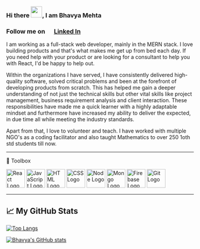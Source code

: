 ### Hi there <img src="https://raw.githubusercontent.com/MartinHeinz/MartinHeinz/master/wave.gif" width="30px">, I am Bhavya Mehta

### Follow me on <img src="https://cdn.worldvectorlogo.com/logos/linkedin-icon-2.svg" width="16px"> [Linked In](https://www.linkedin.com/in/bhavya-y-mehta/)

I am working as a full-stack web developer, mainly in the MERN stack. I love building products and that's what makes me get up from bed each day. If you need help with your product or are looking for a consultant to help you with React, I'd be happy to help out.

Within the organizations I have served, I have consistently delivered high-quality software, solved critical problems and been at the forefront of developing products from scratch. This has helped me gain a deeper understanding of not just the technical skills but other vital skills like project management, business requirement analysis and client interaction. These responsibilities have made me a quick learner with a highly adaptable mindset and furthermore have increased my ability to deliver the expected, in due time all while meeting the industry standards.

Apart from that, I love to volunteer and teach. I have worked with multiple NGO's as a coding facilitator and also taught Mathematics to over 250 1oth std students till now.

---

🧰 Toolbox

<img src="https://cdn.worldvectorlogo.com/logos/react-2.svg" alt="React Logo" width="50" height="50"/> <img src="https://cdn.worldvectorlogo.com/logos/logo-javascript.svg" alt="JavaScript Logo" width="50" height="50"/> <img src="https://cdn.worldvectorlogo.com/logos/html5.svg" alt="HTML Logo" width="50" height="50"/> <img src="https://cdn.worldvectorlogo.com/logos/css3.svg" alt="CSS Logo" width="50" height="50"/> <img src="https://cdn.worldvectorlogo.com/logos/nodejs-icon.svg" alt="Node Logo" width="50" height="50"/> <img src="https://cdn.worldvectorlogo.com/logos/mongodb-icon-1.svg" alt="Mongo Logo" width="50" height="50"/>
<img src="https://cdn.worldvectorlogo.com/logos/firebase-1.svg" alt="Firebase Logo" width="50" height="50"/> <img src="https://cdn.worldvectorlogo.com/logos/git-icon.svg" alt="Git Logo" width="50" height="50"/>

---

## &#x1f4c8; My GitHub Stats

[![Top Langs](https://github-readme-stats.vercel.app/api/top-langs/?username=bhavya2611&hide=java&theme=dark)](https://github.com/anuraghazra/github-readme-stats)

[![Bhavya's GitHub stats](https://github-readme-stats.vercel.app/api?username=bhavya2611&theme=dark)](https://github.com/anuraghazra/github-readme-stats)

